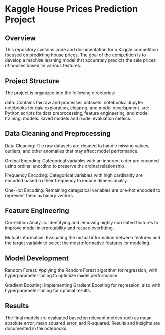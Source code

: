 # Kaggle House Prices Prediction Project
## Overview
This repository contains code and documentation for a Kaggle competition focused on predicting house prices. The goal of the competition is to develop a machine learning model that accurately predicts the sale prices of houses based on various features.

## Project Structure
The project is organized into the following directories:

data: Contains the raw and processed datasets.
notebooks: Jupyter notebooks for data exploration, cleaning, and model development.
src: Python scripts for data preprocessing, feature engineering, and model training.
models: Saved models and model evaluation metrics.

## Data Cleaning and Preprocessing

Data Cleaning: The raw datasets are cleaned to handle missing values, outliers, and other anomalies that may affect model performance.

Ordinal Encoding: Categorical variables with an inherent order are encoded using ordinal encoding to preserve the ordinal relationship.

Frequency Encoding: Categorical variables with high cardinality are encoded based on their frequency to reduce dimensionality.

One-Hot Encoding: Remaining categorical variables are one-hot encoded to represent them as binary vectors.

## Feature Engineering
Correlation Analysis: Identifying and removing highly correlated features to improve model interpretability and reduce overfitting.

Mutual Information: Evaluating the mutual information between features and the target variable to select the most informative features for modeling.

## Model Development
Random Forest: Applying the Random Forest algorithm for regression, with hyperparameter tuning to optimize model performance.

Gradient Boosting: Implementing Gradient Boosting for regression, also with hyperparameter tuning for optimal results.

## Results
The final models are evaluated based on relevant metrics such as mean absolute error, mean squared error, and R-squared. Results and insights are documented in the notebooks.
